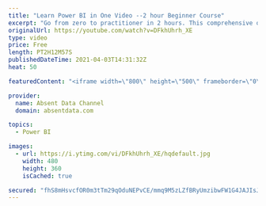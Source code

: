 ```yaml
---
title: "Learn Power BI in One Video --2 hour Beginner Course"
excerpt: "Go from zero to practitioner in 2 hours. This comprehensive overview course will show you the fundamentals of building DAX measures, visualizations, and dashboards in Power BI. You can find the file here: https://github.com/Gaelim/Power-BI-Courses/blob/master/fb_campaign.csv  Power BI is one of the best"
originalUrl: https://youtube.com/watch?v=DFkhUhrh_XE
type: video
price: Free
length: PT2H12M57S
publishedDateTime: 2021-04-03T14:31:32Z
heat: 50

featuredContent: "<iframe width=\"800\" height=\"500\" frameborder=\"0\" src=\"https://www.youtube.com/embed/DFkhUhrh_XE\" allow=\"accelerometer; autoplay; encrypted-media; gyroscope; picture-in-picture\" allowfullscreen></iframe>"

provider:
  name: Absent Data Channel
  domain: absentdata.com

topics:
  - Power BI

images:
  - url: https://i.ytimg.com/vi/DFkhUhrh_XE/hqdefault.jpg
    width: 480
    height: 360
    isCached: true

secured: "fhS8mHsvcfOR0m3tTm29qOduNEPvCE/mmq9M5zLZfBRyUmzibwFW1G4JAJIsJnCjkkwrLB/1v7L62460bWU8EFEGth0ABjeu7i7mt1Z9r6VAaIwZoJeTCfMltxuEWaNwLFt6gaxzIavdkJSZqQxHfSXfoUHBF5iAVqKqDcEnF7u7deL+Xsdjzn7zgdWnnUuGCErjXrMRlnbMG5CRJrvlXoJEFWnC4UZAkOV5+K2CR0OQhh+/ywGX0KBI/dCh47NhRURSHpgEyMFfBY4xPnG2/tbjpMYSqpwmyKut8HHy9I7SnbiNPbeFhx/RtAvzh8NRWQs3GrnwJPU99i4C/AMgghL6aLwTF8Yqj64j+MRnCsj4drkGgy95w0Vm7bloF9w81/3Ow1mBecl0ncu3jnQrBscLeRWAc/hraugI/sw1smQ=;Uregouq10Zgo8MmEwyc6Qw=="
---
```


